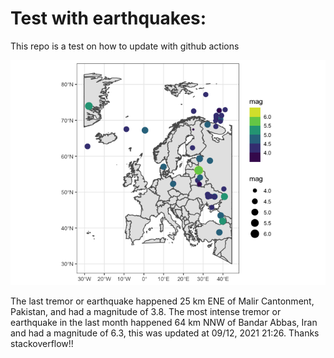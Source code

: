 <!-- README.md is generated from README.Rmd. Please edit that file -->

Test with earthquakes:
======================

This repo is a test on how to update with github actions

![](man/figures/README-unnamed-chunk-2-1.png)

The last tremor or earthquake happened 25 km ENE of Malir Cantonment,
Pakistan, and had a magnitude of 3.8. The most intense tremor or
earthquake in the last month happened 64 km NNW of Bandar Abbas, Iran
and had a magnitude of 6.3, this was updated at 09/12, 2021 21:26.
Thanks stackoverflow!!

